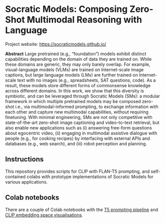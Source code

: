 # Socratic Models: Composing Zero-Shot Multimodal Reasoning with Language

Project website: https://socraticmodels.github.io/

**Abstract** Large pretrained (e.g., “foundation”) models exhibit distinct capabilities depending on the domain of data they are trained on. While these domains are generic, they may only barely overlap. For example, visual-language models (VLMs) are trained on Internet-scale image captions, but large language models (LMs) are further trained on Internet-scale text with no images (e.g., spreadsheets, SAT questions, code). As a result, these models store different forms of commonsense knowledge across different domains.  In this work, we show that this diversity is symbiotic, and can be leveraged through Socratic Models (SMs):  a modular framework in which multiple pretrained models may be composed zero-shot i.e., via multimodal-informed prompting, to exchange information with each other and capture new multimodal capabilities, without requiring finetuning. With minimal engineering, SMs are not only competitive with state-of-the-art zero-shot image captioning and video-to-text retrieval, but also enable new applications such as (i) answering free-form questions about egocentric video, (ii) engaging in multimodal assistive dialogue with people (e.g., for cooking recipes) by interfacing with external APIs and databases (e.g., web search), and (iii) robot perception and planning.

## Instructions

This repository provides scripts for CLIP with FLAN-T5 prompting, and self-contained colabs with prototype implementations of Socratic Models for various applications.

## Colab notebooks

There are a couple of Colab notebooks with the [T5 prompting pipeline](https://colab.research.google.com/drive/1o-q4QQYfdYIXq10e3BctO2h_980aLt3t#scrollTo=29352228) and [CLIP embedding space visualisations](https://colab.research.google.com/drive/1PG6BXF-I89mvqAjl17Ms2WSAvQUI_w8d#scrollTo=bkwvovEQQz5H).
